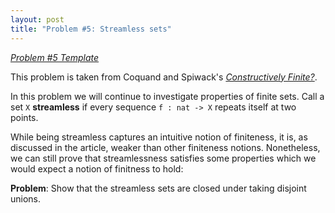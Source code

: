 ```yaml
---
layout: post
title: "Problem #5: Streamless sets"
---
```


*[Problem #5 Template](https://github.com/Coq-Math-Problems/Problems/blob/master/P5/P5_template.v)*

This problem is taken from Coquand and Spiwack's *[Constructively Finite?](http://assert-false.net/arnaud/papers/Constructively%20Finite.pdf)*.

In this problem we will continue to investigate properties of finite sets.  Call a set `X` **streamless** if every sequence `f : nat -> X` repeats itself at two points. 

While being streamless captures an intuitive notion of finiteness, it is, as discussed in the article, weaker than other finiteness notions.  Nonetheless, we can still prove that streamlessness satisfies some properties which we would expect a notion of finitness to hold:

**Problem**:  Show that the streamless sets are closed under taking disjoint unions.
